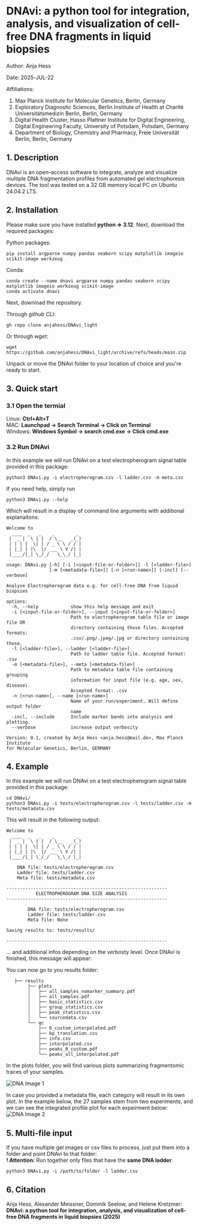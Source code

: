 DNAvi: a python tool for integration, analysis, and visualization of cell-free DNA fragments in liquid biopsies
===========

Author: Anja Hess

Date: 2025-JUL-22

Affiliations: 
1. Max Planck Institute for Molecular Genetics, Berlin, Germany
2. Exploratory Diagnostic Sciences, Berlin Institute of Health at Charité Universitätsmedizin Berlin, Berlin, Germany 
3. Digital Health Cluster, Hasso Plattner Institute for Digital Engineering, Digital Engineering Faculty, University of Potsdam, Potsdam, Germany
4. Department of Biology, Chemistry and Pharmacy, Freie Universität Berlin, Berlin, Germany

## 1. Description
DNAvi is an open-access software to integrate, analyze and visualize multiple DNA fragmentation profiles from automated gel electrophoresis 
devices. The tool was tested on a 32 GB memory local PC on Ubuntu 24.04.2 LTS.

## 2. Installation

Please make sure you have installed **python => 3.12**. Next, download the required packages:

Python packages:

    pip install argparse numpy pandas seaborn scipy matplotlib imageio scikit-image werkzeug

Conda:

    conda create --name dnavi argparse numpy pandas seaborn scipy matplotlib imageio werkzeug scikit-image
    conda activate dnavi

Next, download the repository.

Through *github CLI*:
    
    gh repo clone anjahess/DNAvi_light

Or through *wget*:

    wget https://github.com/anjahess/DNAvi_light/archive/refs/heads/main.zip

Unpack or move the DNAvi folder to your location of choice and you're ready to start.


## 3. Quick start

### 3.1 Open the termial

Linux: **Ctrl+Alt+T** \
MAC: **Launchpad -> Search Terminal -> Click on Terminal** \
Windows: **Windows Symbol -> search cmd.exe -> Click cmd.exe** 


### 3.2 Run DNAvi

In this example we will run DNAvi on a test electropherogram signal table provided in this package:

    python3 DNAvi.py -i electropherogram.csv -l ladder.csv -m meta.csv

If you need help, simply run

    python3 DNAvi.py --help

Which will result in a display of command line arguments with additional explanaitons:

    Welcome to
      ____  _   _    _        _
     |  _ |  \ | |  / \__   _(_)
     | | | |  \| | / _ \ \ / / |
     | |_| | |\  |/ ___ \ V /| |
     |____/|_| \_/_/   \_\_/ |_| 
     
    usage: DNAvi.py [-h] [-i [<input-file-or-folder>]] -l [<ladder-file>]
                    [-m [<metadata-file>]] [-n [<run-name>]] [-incl] [--verbose]
    
    Analyse Electropherogram data e.g. for cell-free DNA from liquid biopsies
    
    options:
      -h, --help            show this help message and exit
      -i [<input-file-or-folder>], --input [<input-file-or-folder>]
                            Path to electropherogram table file or image file OR
                            directory containing those files. Accepted formats:
                            .csv/.png/.jpeg/.jpg or directory containing those.
      -l [<ladder-file>], --ladder [<ladder-file>]
                            Path to ladder table file. Accepted format: .csv
      -m [<metadata-file>], --meta [<metadata-file>]
                            Path to metadata table file containing grouping
                            information for input file (e.g. age, sex, disease).
                            Accepted format: .csv
      -n [<run-name>], --name [<run-name>]
                            Name of your run/experiment. Will define output folder
                            name
      -incl, --include      Include marker bands into analysis and plotting.
      --verbose             increase output verbosity
    
    Version: 0.1, created by Anja Hess <anja.hess@mail.de>, Max Planck Institute
    for Molecular Genetics, Berlin, GERMANY

## 4. Example


In this example we will run DNAvi on a test electropherogram signal table provided in this package:

    cd DNAvi/
    python3 DNAvi.py -i tests/electropherogram.csv -l tests/ladder.csv -m tests/metadata.csv

This will result in the following output:
    
    Welcome to
      ____  _   _    _        _
     |  _ |  \ | |  / \__   _(_)
     | | | |  \| | / _ \ \ / / |
     | |_| | |\  |/ ___ \ V /| |
     |____/|_| \_/_/   \_\_/ |_| 
      
        DNA file: tests/electropherogram.csv      
        Ladder file: tests/ladder.csv
        Meta file: tests/metadata.csv

    ------------------------------------------------------------
               ELECTROPHEROGRAM DNA SIZE ANALYSIS
    ------------------------------------------------------------
         
            DNA file: tests/electropherogram.csv      
            Ladder file: tests/ladder.csv
            Meta file: None
    
    Saving results to: tests/results/
    
    ------------------------------------------------------------



... and additional infos depending on the verbosty level. Once DNAvi is finished,
this message will appear:



You can now go to you results folder:
    
       ├── results
            ├── plots
            │   ├── all_samples_nomarker_summary.pdf
            │   ├── all_samples.pdf
            │   ├── basic_statistics.csv
            │   ├── group_statistics.csv
            │   ├── peak_statistics.csv
            │   └── sourcedata.csv
            └── qc
                ├── 0_custom_interpolated.pdf
                ├── bp_translation.csv
                ├── info.csv
                ├── interpolated.csv
                ├── peaks_0_custom.pdf
                └── peaks_all_interpolated.pdf

In the plots folder, you will find various plots summarizing fragmentomic traces of your samples.

![DNA Image 1](static/plot_example_2.png)

In case you provided a metadata file, each category will result in its own plot. In the example below, the 27 samples stem from
two experiments, and we can see the integrated profile plot for each expeirment below:
![DNA Image 2](static/plot_example_1.png)

## 5. Multi-file input

If you have multiple gel images or csv files to process, just put them into a folder and point DNAvi to that folder: \
**! Attention:** Run together only files that have the **same DNA ladder**.

    python3 DNAvi.py -i /path/to/folder -l ladder.csv


## 6. Citation

Anja Hess, Alexander Meissner, Dominik Seelow, and Helene Kretzmer: 
**DNAvi: a python tool for integration, analysis, and visualization of cell-free DNA fragments in liquid biopsies (2025)**
